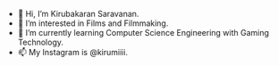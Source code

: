 - 👋 Hi, I’m Kirubakaran Saravanan.
- 👀 I’m interested in Films and Filmmaking.
- 🌱 I’m currently learning Computer Science Engineering with Gaming Technology.
- 📫 My Instagram is @kirumiiii.

<!---
kirubakaran-saravanan/kirubakaran-saravanan is a ✨ special ✨ repository because its `README.md` (this file) appears on your GitHub profile.
You can click the Preview link to take a look at your changes.
--->

